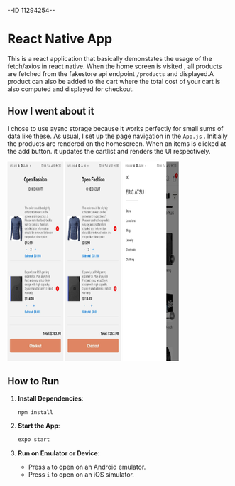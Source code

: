--ID 11294254--

# React Native App

This is a react application that basically demonstates the usage of the fetch/axios in react native. When the home screen is visited , all products are fetched from the fakestore api endpoint ```/products``` and displayed.A product can also be added to the cart where the total cost of your cart is also computed and displayed for checkout.

## How I went about it

I chose to use aysnc storage because it works perfectly for small sums of data like these. As usual, I set up the page navigation in the ```App.js``` . Initially the products are rendered on the homescreen. When an items is clicked at the add button. it updates the cartlist and renders the UI respectively.

<p>
  <img src="./assets/p1.jpeg" alt="App Screenshot 1" height='450vh' width="25%"/>
  <img src="./assets/p2.jpeg" alt="App Screenshot 2" height='450vh' width="25%"/>
  <img src="./assets/p3.jpeg" alt="App Screenshot 2" height='450vh' width="25%"/>
</p>




## How to Run

1. **Install Dependencies**:
    ```bash
    npm install
    ```

2. **Start the App**:
    ```bash
    expo start
    ```

3. **Run on Emulator or Device**:
    - Press `a` to open on an Android emulator.
    - Press `i` to open on an iOS simulator.